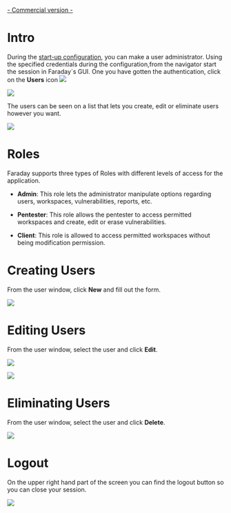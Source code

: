 [- Commercial version -](http://faradaysec.com/buy.html)

# Intro

During the [start-up configuration](https://github.com/infobyte/faraday/wiki/Start-up-Configuration-%28Faraday-Server%29), you can make a user administrator. Using the specified credentials during the configuration,from the navigator start the session in Faraday´s GUI. One you have gotten the authentication, click on the **Users** icon ![](https://raw.github.com/wiki/infobyte/faraday/images/faraday_users_icono.png)

![](https://raw.github.com/wiki/infobyte/faraday/images/faraday_users_login.png)

The users can be seen on a list that lets you create, edit or eliminate users however you want.

![](https://raw.github.com/wiki/infobyte/faraday/images/faraday_users_list.png)

# Roles

Faraday supports three types of Roles with different levels of access for the application.

* **Admin**: This role lets the administrator manipulate options regarding users, workspaces, vulnerabilities, reports, etc.

* **Pentester**: This role allows the pentester to access permitted workspaces and create, edit or erase vulnerabilities.

* **Client**: This role is allowed to access permitted workspaces without being modification permission.

# Creating Users

From the user window, click **New** and fill out the form.

![](https://raw.github.com/wiki/infobyte/faraday/images/faraday_users_new.png)

# Editing Users

From the user window, select the user and click **Edit**.

![](https://raw.github.com/wiki/infobyte/faraday/images/faraday_users_prevedit.png)

![](https://raw.github.com/wiki/infobyte/faraday/images/faraday_users_edit.png)

# Eliminating Users

From the user window, select the user and click **Delete**.

![](https://raw.github.com/wiki/infobyte/faraday/images/faraday_users_delete.png)

# Logout

On the upper right hand part of the screen you can find the logout button so you can close your session.

![](https://raw.github.com/wiki/infobyte/faraday/images/faraday_users_logout.png)
 

